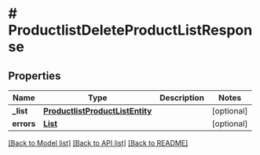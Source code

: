 # # ProductlistDeleteProductListResponse


## Properties 


Name | Type | Description | Notes
------------ | ------------- | ------------- | -------------
**_list**| [**ProductlistProductListEntity**](ProductlistProductListEntity.md) |   | [optional]
**errors**| [**List<ProductlistProductListError>**](ProductlistProductListError.md) |   | [optional]


[[Back to Model list]](../../README.md#models) [[Back to API list]](../../README.md#endpoints) [[Back to README]](../../README.md)

